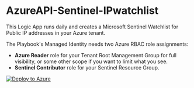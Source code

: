 # AzureAPI-Sentinel-IPwatchlist

This Logic App runs daily and creates a Microsoft Sentinel Watchlist for Public IP addresses in your Azure tenant. 

The Playbook's Managed Identity needs two Azure RBAC role assignments:
* **Azure Reader** role for your Tenant Root Management Group for full visibility, or some other scope if you want to limit what you see. 
* **Sentinel Contributor** role for your Sentinel Resource Group. 

[![Deploy to Azure](https://aka.ms/deploytoazurebutton)](https://portal.azure.com/#create/Microsoft.Template/uri/https%3A%2F%2Fraw.githubusercontent.com%2Fmikoiv%2FMicrosoftSentinel-Playbooks%2Fmain%2FAzureAPI-Sentinel-IPwatchlist%2Fazuredeploy.json)
